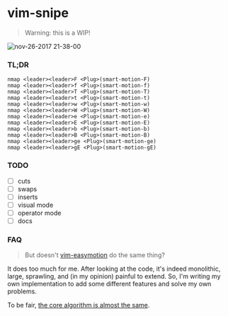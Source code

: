 # vim-snipe

> Warning: this is a WIP!

![nov-26-2017 21-38-00](https://user-images.githubusercontent.com/2729079/33252297-1aab5d24-d2f2-11e7-9200-da6bb39e947b.gif)

### TL;DR

```vim
nmap <leader><leader>F <Plug>(smart-motion-F)
nmap <leader><leader>f <Plug>(smart-motion-f)
nmap <leader><leader>T <Plug>(smart-motion-T)
nmap <leader><leader>t <Plug>(smart-motion-t)
nmap <leader><leader>w <Plug>(smart-motion-w)
nmap <leader><leader>W <Plug>(smart-motion-W)
nmap <leader><leader>e <Plug>(smart-motion-e)
nmap <leader><leader>E <Plug>(smart-motion-E)
nmap <leader><leader>b <Plug>(smart-motion-b)
nmap <leader><leader>B <Plug>(smart-motion-B)
nmap <leader><leader>ge <Plug>(smart-motion-ge)
nmap <leader><leader>gE <Plug>(smart-motion-gE)
```

### TODO

* [ ] cuts
* [ ] swaps
* [ ] inserts
* [ ] visual mode
* [ ] operator mode
* [ ] docs

### FAQ

> But doesn't [vim-easymotion](https://github.com/easymotion/vim-easymotion/) do the same thing?

It does too much for me. After looking at the code, it's indeed monolithic, large, sprawling, and (in my opinion) painful to extend. So, I'm
writing my own implementation to add some different features and solve my own problems.

To be fair, [the core algorithm is almost the same](https://github.com/easymotion/vim-easymotion/pull/359).
